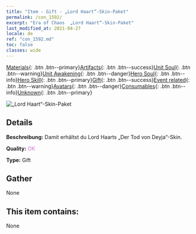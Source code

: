 ```yaml
---
title: "Item - Gift - „Lord Haart“-Skin-Paket"
permalink: /con_1592/
excerpt: "Era of Chaos  „Lord Haart“-Skin-Paket"
last_modified_at: 2021-04-27
locale: de
ref: "con_1592.md"
toc: false
classes: wide
---
```

 [Materials](/ItemsDE/){: .btn .btn--primary}[Artifacts](/ItemsDE/Artifacts/){: .btn .btn--success}[Unit Soul](/ItemsDE/UnitSoul/){: .btn .btn--warning}[Unit Awakening](/ItemsDE/UnitAwakening/){: .btn .btn--danger}[Hero Soul](/ItemsDE/HeroSoul/){: .btn .btn--info}[Hero Skill](/ItemsDE/HeroSkill/){: .btn .btn--primary}[Gift](/ItemsDE/Gift/){: .btn .btn--success}[Event related](/ItemsDE/Events/){: .btn .btn--warning}[Avatars](/ItemsDE/Avatars/){: .btn .btn--danger}[Consumables](/ItemsDE/Consumables/){: .btn .btn--info}[Unknown](/ItemsDE/Unknown/){: .btn .btn--primary}

 ![„Lord Haart“-Skin-Paket](/images/t/i_907204.png)

## Details
 **Beschreibung:** Damit erhältst du Lord Haarts „Der Tod von Deyja“-Skin.

 **Quality:** <span style="color: #DA70D6">OK</span>

 **Type:** Gift

## Gather

  None

## This item contains:

  None

